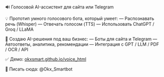 🔊 Голосовой AI-ассистент для сайта или Telegram

💡 Прототип умного голосового бота, который умеет:
— Распознавать речь (Whisper)
— Отвечать голосом (TTS)
— Использовать ChatGPT / Groq / LLaMA

🎯 Создаю AI-решения под ваш бизнес:
— Боты для сайта и Telegram
— Автоответы, аналитика, рекомендации
— Интеграция с GPT / LLM / PDF / OCR / API

✅ Демо: [okxsmart.github.io/voice_html](https://okxsmart.github.io/voicerus_html)

📩 Писать сюда: @Okx_Smartbot
